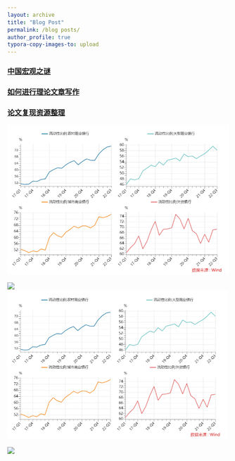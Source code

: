 ```yaml
---
layout: archive
title: "Blog Post"
permalink: /blog posts/
author_profile: true
typora-copy-images-to: upload
---
```


### [中国宏观之谜](https://www.jianguoyun.com/p/DYbdIIAQjtiKCRje5vQEIAA)
### [如何进行理论文章写作](https://www.jianguoyun.com/p/DV6ZYCQQjtiKCRjp6vQEIAA)
### [论文复现资源整理](https://www.jianguoyun.com/p/DRnteL8QjtiKCRju6vQEIAA)



![](https://github.com/Dali-Fu/Dali-Fu.github.io/blob/main/images/self.png)

<img src="https://img2018.cnblogs.com/blog/1816212/201911/1816212-20191106005633853-668571180.png" width = "500" />

<img src="https://github.com/Dali-Fu/Dali-Fu.github.io/blob/main/images/self.png" width = "500" />

![](W:%5CGitHub%5Cwebsite%5Cimages%5Cself.png)
